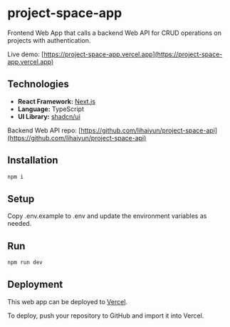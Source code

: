 # project-space-app

Frontend Web App that calls a backend Web API for CRUD operations on projects with authentication.

Live demo: [https://project-space-app.vercel.app](https://project-space-app.vercel.app)

## Technologies

- **React Framework:** [Next.js](https://nextjs.org)
- **Language:** TypeScript
- **UI Library:** [shadcn/ui](https://ui.shadcn.com/)

Backend Web API repo: [https://github.com/lihaiyun/project-space-api](https://github.com/lihaiyun/project-space-api)

## Installation

```bash
npm i
```

## Setup
Copy .env.example to .env and update the environment variables as needed.

## Run

```bash
npm run dev
```

## Deployment
This web app can be deployed to [Vercel](https://vercel.com/).

To deploy, push your repository to GitHub and import it into Vercel.